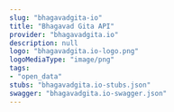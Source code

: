 ```yaml
---
slug: "bhagavadgita-io"
title: "Bhagavad Gita API"
provider: "bhagavadgita.io"
description: null
logo: "bhagavadgita.io-logo.png"
logoMediaType: "image/png"
tags:
- "open_data"
stubs: "bhagavadgita.io-stubs.json"
swagger: "bhagavadgita.io-swagger.json"
---
```

